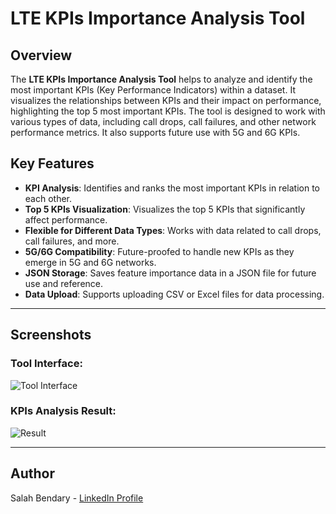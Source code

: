 # LTE KPIs Importance Analysis Tool

## Overview

The **LTE KPIs Importance Analysis Tool** helps to analyze and identify the most important KPIs (Key Performance Indicators) within a dataset. It visualizes the relationships between KPIs and their impact on performance, highlighting the top 5 most important KPIs. The tool is designed to work with various types of data, including call drops, call failures, and other network performance metrics. It also supports future use with 5G and 6G KPIs.

## Key Features
- **KPI Analysis**: Identifies and ranks the most important KPIs in relation to each other.
- **Top 5 KPIs Visualization**: Visualizes the top 5 KPIs that significantly affect performance.
- **Flexible for Different Data Types**: Works with data related to call drops, call failures, and more.
- **5G/6G Compatibility**: Future-proofed to handle new KPIs as they emerge in 5G and 6G networks.
- **JSON Storage**: Saves feature importance data in a JSON file for future use and reference.
- **Data Upload**: Supports uploading CSV or Excel files for data processing.
---

## Screenshots

### Tool Interface:
![Tool Interface](xxx.png)


### KPIs Analysis Result:
![Result](xxx.png)

---

## Author

Salah Bendary - [LinkedIn Profile](https://www.linkedin.com/in/salahbendary/)

